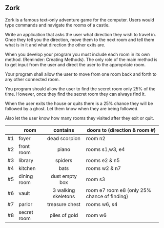 ## Zork

Zork is a famous text-only adventure game for the computer. Users would type commands and navigate the rooms of a castle.

Write an application that asks the user what direction they wish to travel in. Once they tell you the direction, move them to the next room and tell them what is in it and what direction the other exits are.

When you develop your program you must include each room in its own method. (Reminder: Creating Methods).  The only role of the main method is to get input from the user and direct the user to the appropriate room.

Your program shall allow the user to move from one room back and forth to any other connected room.

You program should allow the user to find the secret room only 25% of the time. However, once they find the secret room they can always find it.

When the user exits the house or quits there is a 25% chance they will be followed by a ghost. Let them know when they are being followed.

Also let the user know how many rooms they visited after they exit or quit.

|   |room       |contains           |doors to (direction & room #)  |
|---|-----------|:-----------------:|-------------------------------|
|#1	|foyer	    |dead scorpion	    |room n2                        |
|#2	|front room	|piano	            |rooms s1,w3, e4                |
|#3	|library	|spiders	        |rooms e2 & n5                  |
|#4	|kitchen	|bats	            |rooms w2 & n7                  |
|#5	|dining room|dust empty box     |room s3                        |
|#6	|vault	    |3 walking skeletons|room e7 room e8 (only 25% chance of finding)|
|#7	|parlor     |treasure chest	    |rooms w6, s4                   |
|#8	|secret room|piles of gold	    |room w6                        |
